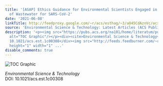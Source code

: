 ```yaml
---
title: '[ASAP] Ethics Guidance for Environmental Scientists Engaged in Surveillance
  of Wastewater for SARS-CoV-2'
date: '2021-06-08'
linkTitle: http://feedproxy.google.com/~r/acs/esthag/~3/aO45CdAznVc/acs.est.1c00308
source: 'Environmental Science & Technology: Latest Articles (ACS Publications)'
description: '<p><img src="https://pubs.acs.org/na101/home/literatum/publisher/achs/journals/content/esthag/0/esthag.ahead-of-print/acs.est.1c00308/20210608/images/medium/es1c00308_0001.gif"
  alt="TOC Graphic"/></p><div><cite>Environmental Science & Technology</cite></div><div>DOI:
  10.1021/acs.est.1c00308</div><img src="http://feeds.feedburner.com/~r/acs/esthag/~4/aO45CdAznVc"
  height="1" width="1" ...'
disable_comments: true
---
```

<p><img src="https://pubs.acs.org/na101/home/literatum/publisher/achs/journals/content/esthag/0/esthag.ahead-of-print/acs.est.1c00308/20210608/images/medium/es1c00308_0001.gif" alt="TOC Graphic"/></p><div><cite>Environmental Science & Technology</cite></div><div>DOI: 10.1021/acs.est.1c00308</div><img src="http://feeds.feedburner.com/~r/acs/esthag/~4/aO45CdAznVc" height="1" width="1" ...
